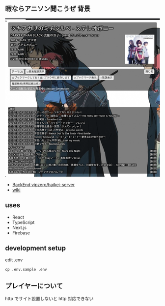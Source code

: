 ## 暇ならアニソン聞こうぜ 背景

![](ss.png)

- [BackEnd vipzero/haikei-server](https://github.com/vipzero/haikei-server)
- [wiki](https://w.atwiki.jp/gogoanison/pages/1098.html)

## uses

- React
- TypeScript
- Next.js
- Firebase

## development setup

edit .env

```
cp .env.sample .env
```

## プレイヤーについて

http でサイト設置しないと http 対応できない
